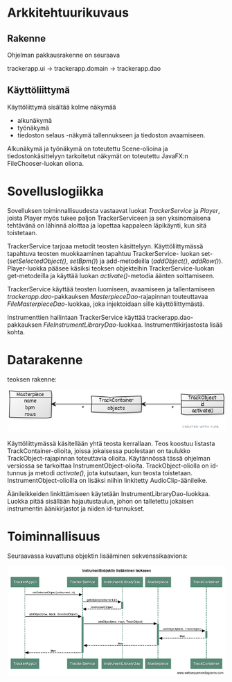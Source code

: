 # Arkkitehtuurikuvaus

## Rakenne

Ohjelman pakkausrakenne on seuraava

trackerapp.ui -> trackerapp.domain -> trackerapp.dao

## Käyttöliittymä

Käyttöliittymä sisältää kolme näkymää

- alkunäkymä
- työnäkymä
- tiedoston selaus -näkymä tallennukseen ja tiedoston avaamiseen.

Alkunäkymä ja työnäkymä on toteutettu Scene-olioina ja tiedostonkäsittelyyn tarkoitetut näkymät
on toteutettu JavaFX:n FileChooser-luokan oliona.

# Sovelluslogiikka

Sovelluksen toiminnallisuudesta vastaavat luokat _TrackerService_ ja _Player_, joista Player myös tukee paljon
TrackerServiceen ja sen yksinomaisena tehtävänä on lähinnä aloittaa ja lopettaa kappaleen läpikäynti, kun sitä toistetaan.

TrackerService tarjoaa metodit teosten käsittelyyn. Käyttöliittymässä tapahtuva teosten muokkaaminen tapahtuu TrackerService-
luokan set- (_setSelectedObject()_, _setBpm()_) ja add-metodeilla (_addObject()_, _addRow()_). Player-luokka pääsee käsiksi teoksen
objekteihin TrackerService-luokan get-metodeilla ja käyttää luokan _activate()_-metodia äänten soittamiseen.

TrackerService käyttää teosten luomiseen, avaamiseen ja tallentamiseen _trackerapp.dao_-pakkauksen _MasterpieceDao_-rajapinnan
touteuttavaa _FileMasterpieceDao_-luokkaa, joka injektoidaan sille käyttöliittymästä.

Instrumenttien hallintaan TrackerService käyttää trackerapp.dao-pakkauksen _FileInstrumentLibraryDao_-luokkaa. Instrumenttikirjastosta
lisää kohta.

# Datarakenne

teoksen rakenne:

<img src="https://github.com/PetroLeh/ot-harjoitustyo/blob/master/dokumentaatio/masterpiece.png">

Käyttöliittymässä käsitellään yhtä teosta kerrallaan. Teos koostuu listasta TrackContainer-olioita, joissa jokaisessa puolestaan on
taulukko TrackObject-rajapinnan toteuttavia olioita. Käytännössä tässä ohjelman versiossa se tarkoittaa InstrumentObject-olioita.
TrackObject-oliolla on id-tunnus ja metodi _activate()_, jota kutsutaan, kun teosta toistetaan. InstrumentObject-olioilla on
lisäksi niihin linkitetty AudioClip-äänileike.

Äänileikkeiden linkittämiseen käytetään InstrumentLibraryDao-luokkaa. Luokka pitää sisällään hajautustaulun, johon on
talletettu jokaisen instrumentin äänikirjastot ja niiden id-tunnukset.

# Toiminnallisuus

Seuraavassa kuvattuna objektin lisääminen sekvenssikaaviona:

<img src="https://github.com/PetroLeh/ot-harjoitustyo/blob/master/dokumentaatio/objektinlisaaminen.png">

